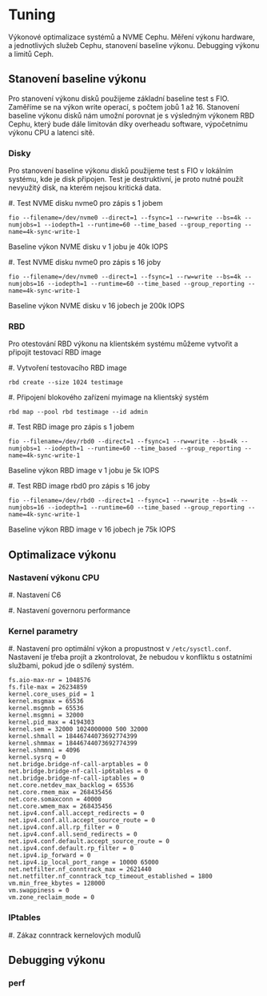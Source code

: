 # Tuning

Výkonové optimalizace systémů a NVME Cephu. Měření výkonu hardware, a jednotlivých služeb Cephu, stanovení baseline výkonu. Debugging výkonu a limitů Ceph.

## Stanovení baseline výkonu

Pro stanovení výkonu disků použijeme základní baseline test s FIO. Zaměříme se na výkon write operací, s počtem jobů 1 až 16. Stanovení baseline výkonu disků nám umožní porovnat je s výsledným výkonem RBD Cephu, který bude dále limitován díky overheadu software, výpočetnímu výkonu CPU a latenci sítě.

### Disky

Pro stanovení baseline výkonu disků použijeme test s FIO v lokálním systému, kde je disk připojen. Test je destruktivní, je proto nutné použít nevyužitý disk, na kterém nejsou kritická data.

#. Test NVME disku nvme0 pro zápis s 1 jobem

    fio --filename=/dev/nvme0 --direct=1 --fsync=1 --rw=write --bs=4k --numjobs=1 --iodepth=1 --runtime=60 --time_based --group_reporting --name=4k-sync-write-1

Baseline výkon NVME disku v 1 jobu je 40k IOPS

#. Test NVME disku nvme0 pro zápis s 16 joby

    fio --filename=/dev/nvme0 --direct=1 --fsync=1 --rw=write --bs=4k --numjobs=16 --iodepth=1 --runtime=60 --time_based --group_reporting --name=4k-sync-write-1

Baseline výkon NVME disku v 16 jobech je 200k IOPS

### RBD

Pro otestování RBD výkonu na klientském systému můžeme vytvořit a připojit testovací RBD image

#. Vytvoření testovacího RBD image

    rbd create --size 1024 testimage
#. Připojení blokového zařízení myimage na klientský systém

    rbd map --pool rbd testimage --id admin

#. Test RBD image pro zápis s 1 jobem

    fio --filename=/dev/rbd0 --direct=1 --fsync=1 --rw=write --bs=4k --numjobs=1 --iodepth=1 --runtime=60 --time_based --group_reporting --name=4k-sync-write-1

Baseline výkon RBD image v 1 jobu je 5k IOPS

#. Test RBD image rbd0 pro zápis s 16 joby

    fio --filename=/dev/rbd0 --direct=1 --fsync=1 --rw=write --bs=4k --numjobs=16 --iodepth=1 --runtime=60 --time_based --group_reporting --name=4k-sync-write-1

Baseline výkon RBD image v 16 jobech je 75k IOPS

## Optimalizace výkonu

### Nastavení výkonu CPU

#. Nastavení C6

#. Nastavení governoru performance 

### Kernel parametry

#. Nastavení pro optimální výkon a propustnost v ``/etc/sysctl.conf``. Nastavení je třeba projít a zkontrolovat, že nebudou v konfliktu s ostatními službami, pokud jde o sdílený systém.

    fs.aio-max-nr = 1048576
    fs.file-max = 26234859
    kernel.core_uses_pid = 1
    kernel.msgmax = 65536
    kernel.msgmnb = 65536
    kernel.msgmni = 32000
    kernel.pid_max = 4194303
    kernel.sem = 32000 1024000000 500 32000
    kernel.shmall = 18446744073692774399
    kernel.shmmax = 18446744073692774399
    kernel.shmmni = 4096
    kernel.sysrq = 0
    net.bridge.bridge-nf-call-arptables = 0
    net.bridge.bridge-nf-call-ip6tables = 0
    net.bridge.bridge-nf-call-iptables = 0
    net.core.netdev_max_backlog = 65536
    net.core.rmem_max = 268435456
    net.core.somaxconn = 40000
    net.core.wmem_max = 268435456
    net.ipv4.conf.all.accept_redirects = 0
    net.ipv4.conf.all.accept_source_route = 0
    net.ipv4.conf.all.rp_filter = 0
    net.ipv4.conf.all.send_redirects = 0
    net.ipv4.conf.default.accept_source_route = 0
    net.ipv4.conf.default.rp_filter = 0
    net.ipv4.ip_forward = 0
    net.ipv4.ip_local_port_range = 10000 65000
    net.netfilter.nf_conntrack_max = 2621440
    net.netfilter.nf_conntrack_tcp_timeout_established = 1800
    vm.min_free_kbytes = 128000
    vm.swappiness = 0
    vm.zone_reclaim_mode = 0


### IPtables

#. Zákaz conntrack kernelových modulů

## Debugging výkonu

### perf



